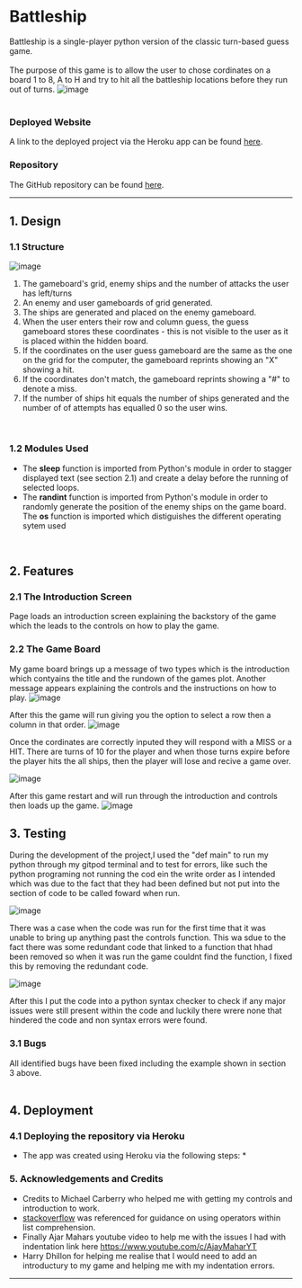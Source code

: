 # Battleship
Battleship is a single-player python version of the classic turn-based guess game.</br >
</br > 
The purpose of this game is to allow the user to chose cordinates on a board 1 to 8, A to H and try to hit all the battleship locations before they run out of turns.
![image](https://user-images.githubusercontent.com/108178672/196266802-5c07a0a3-639e-43b3-bcde-6fb71f9dd114.png)</br >
</br >


### Deployed Website
A link to the deployed project via the Heroku app can be found [here](https://battleshippython.herokuapp.com/).


### Repository
The GitHub repository can be found [here](https://github.com/Dom123x456/BattleShips).


____



## 1. Design

### 1.1 Structure

![image](https://user-images.githubusercontent.com/108178672/196038038-d90447d7-333e-4a14-b174-f1ccc24dd895.png)
1. The gameboard's grid, enemy ships and the number of attacks the user has left/turns
2. An enemy and user gameboards of grid generated.
3. The ships are generated and placed on the enemy gameboard.
4. When the user enters their row and column guess, the guess gameboard stores these coordinates - this is not visible to the user as it is placed within the hidden board.
5. If the coordinates on the user guess gameboard are the same as the one on the grid for the computer, the gameboard reprints showing an "X" showing a hit.
6. If the coordinates don't match, the gameboard reprints showing a "#" to denote a miss.
7. If the number of ships hit equals the number of ships generated and the number of of attempts has equalled 0 so the user wins.<br>
<br/>

### 1.2 Modules Used
* The __sleep__ function is imported from Python's module in order to stagger displayed text (see section 2.1) and create a delay before the running of selected loops.
* The __randint__ function is imported from Python's module in order to randomly generate the position of the enemy ships on the game board.
The __os__ function is imported which distiguishes the different operating sytem used</br >
</br >

## 2. Features
### 2.1 The Introduction Screen
Page loads an introduction screen explaining the backstory of the game which the leads to the controls on how to play the game.

### 2.2 The Game Board
My game board brings up a message of two types which is the introduction which contyains the title and the rundown of the games plot. Another message appears explaining the controls and the instructions on how to play.
![image](https://user-images.githubusercontent.com/108178672/196277387-f339ea42-17dd-4f3a-8eeb-1890de08f111.png)

After this the game will run giving you the option to select a row then a column in that order.
![image](https://user-images.githubusercontent.com/108178672/196291338-a288b8c1-0e8e-48b4-8adf-a8a72b0aaa2b.png)

Once the cordinates are correctly inputed they will respond with a MISS or a HIT. There are turns of 10 for the player and when those turns expire before the player hits the all ships, then the player will lose and recive a game over.

![image](https://user-images.githubusercontent.com/108178672/196416115-5b86dd9f-ac17-4072-a6c1-98e7221a89b7.png)

After this game restart and will run through the introduction and controls then loads up the game.
![image](https://user-images.githubusercontent.com/108178672/196416855-0911132d-7496-41d1-8ce0-fe9c8e8f55d2.png) 
## 3. Testing
During the development of the project,I used the "def main" to run my python through my gitpod terminal and to test for errors, like such the python programing not running the cod ein the write order as I intended which was due to the fact that they had been defined but not put into the section of code to be called foward when run.

![image](https://user-images.githubusercontent.com/108178672/196418028-da66f8f0-903a-4507-959f-29157a1cb100.png)

There was a case when the code was run for the first time that it was unable to bring up anything past the controls function. This wa sdue to the fact there was some redundant code that linked to a function that hhad been removed so when it was run the game couldnt find the function, I fixed this by removing the redundant code.

![image](https://user-images.githubusercontent.com/108178672/196273574-d73c485d-04b7-46b8-8f20-02c36f8649a5.png)

After this I put the code into a python syntax checker to check if any major issues were still present within the code and luckily there wrere none that hindered the code and non syntax errors were found.



### 3.1 Bugs
All identified bugs have been fixed including the example shown in section 3 above.</br >
</br >


## 4. Deployment

### 4.1 Deploying the repository via Heroku
* The app was created using Heroku via the following steps:
    * 


### 5. Acknowledgements and Credits
* Credits to Michael Carberry who helped me with getting my controls and introduction to work.
* [stackoverflow](https://stackoverflow.com/questions/60405812/can-you-put-a-operator-into-a-list-comprehension) was referenced for guidance on using operators within list comprehension.
* Finally Ajar Mahars youtube video to help me with the issues I had with indentation link here https://www.youtube.com/c/AjayMaharYT
* Harry Dhillon for helping me realise that I would need to add an introductury to my game and helping me with my indentation errors.
----
